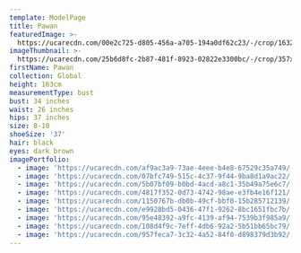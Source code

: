 ```yaml
---
template: ModelPage
title: Pawan
featuredImage: >-
  https://ucarecdn.com/00e2c725-d805-456a-a705-194a0df62c23/-/crop/1632x919/0,306/-/preview/
imageThumbnail: >-
  https://ucarecdn.com/25b6d8fc-2b87-481f-8923-02822e3300bc/-/crop/357x442/17,72/-/preview/
firstName: Pawan
collection: Global
height: 163cm
measurementType: bust
bust: 34 inches
waist: 26 inches
hips: 37 inches
size: 8-10
shoeSize: '37'
hair: black
eyes: dark brown
imagePortfolio:
  - image: 'https://ucarecdn.com/af9ac3a9-73ae-4eee-b4e8-67529c35a749/'
  - image: 'https://ucarecdn.com/07bfc749-515c-4c37-9f44-9ba8d1a9ac22/'
  - image: 'https://ucarecdn.com/5b07bf09-b0bd-4acd-a8c1-35b49a75e6c7/'
  - image: 'https://ucarecdn.com/4817f352-0d73-4742-98ae-e3fb4e16f121/'
  - image: 'https://ucarecdn.com/1150767b-db0b-49cf-bbf0-15b285712139/'
  - image: 'https://ucarecdn.com/e9928bd5-0436-47f1-9262-8bc1651fbc7b/'
  - image: 'https://ucarecdn.com/95e48392-a9fc-4139-af94-7539b3f985a9/'
  - image: 'https://ucarecdn.com/108d4f9c-7eff-4db6-92a2-5b51bb65bc79/'
  - image: 'https://ucarecdn.com/957feca7-3c32-4a52-84f0-d898379d3b92/'
---
```


